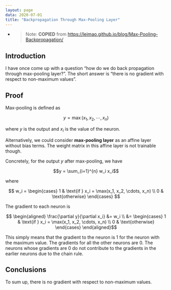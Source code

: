 ```yaml
---
layout: page
data: 2020-07-01
title: "Backpropagation Through Max-Pooling Layer"
---
```


- > Note: **COPIED** from https://leimao.github.io/blog/Max-Pooling-Backpropagation/

## Introduction 

I have once come up with a question “how do we do back propagation through max-pooling layer?”. The short answer is “there is no gradient with respect to non-maximum values”.

## Proof

Max-pooling is defined as

$$ y = \max(x_1, x_2, \cdots, x_n) $$

where $y$ is the output and $x_i$ is the value of the neuron.

Alternatively, we could consider **max-pooling layer** as an affine layer without bias terms. The weight matrix 
in this affine layer is not trainable though.

Concretely, for the output $y$ after max-pooling, we have

$$y = \sum_{i=1}^{n} w_i x_i$$

where

$$ w_i =  
\begin{cases} 
    1 & \text{if } x_i = \max(x_1, x_2, \cdots, x_n) \\
    0 & \text{otherwise}
\end{cases} $$

The gradient to each neuron is

$$
\begin{aligned}
\frac{\partial y}{\partial x_i} &= w_i \\
&= 
\begin{cases} 
    1 & \text{if } x_i = \max(x_1, x_2, \cdots, x_n) \\
    0 & \text{otherwise}
\end{cases}
\end{aligned}$$

This simply means that the gradient to the neuron is $1$ for the neuron with the maximum value. 
The gradients for all the other neurons are $0$. The neurons whose gradients are $0$ do not contribute 
to the gradients in the earlier neurons due to the chain rule.

## Conclusions

To sum up, there is no gradient with respect to non-maximum values.
